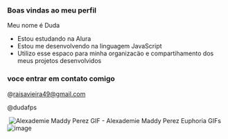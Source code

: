 ### Boas vindas ao meu perfil 

Meu nome é Duda

- Estou estudando na Alura
- Estou me desenvolvendo na linguagem JavaScript
- Utilizo esse espaco para minha organizacäo e compartihamento dos meus projetos desenvolvidos

### voce entrar em contato comigo

@raisavieira49@gmail.com

@dudafps

![]()
<img src="https://media1.tenor.com/m/OjV_AI7mIVYAAAAd/alexademie-maddy-perez.gif" alt="Alexademie Maddy Perez GIF - Alexademie Maddy Perez Euphoria GIFs"/>![image](https://github.com/dudafps22/dudafps/assets/170346734/79db08e6-a14e-47ee-b3d6-013332cd252d)

